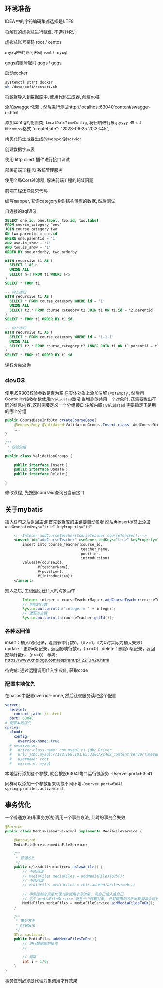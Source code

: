 
## 环境准备
IDEA 中的字符编码集都选择是UTF8

将解压的虚拟机进行赋值, 不选择移动

虚拟机账号密码 root / centos

mysql中的账号密码 root / mysql

gogs的账号密码 gogs / gogs

启动docker
```bash
systemctl start docker
sh /data/soft/restart.sh
```

将数据导入到数据库中, 使用代码生成器, 创建po类

添加swagger依赖 , 然后进行测试http://localhost:63040/content/swagger-ui.html

添加config的配置类, `LocalDateTimeConfig`, 将日期进行展示`yyyy-MM-dd HH:mm:ss`格式
"createDate": "2023-06-25 20:36:45",

拷贝代码生成器生成的mapper到service

创建数据字典表

使用 http client 插件进行接口测试

部署前端工程 和 系统管理服务

使用全局Cors过滤器, 解决前端工程的跨域问题

前端工程还没提交代码

编写mapper, 查询category树形结构类型的数据, 然后测试

自连接的sql语句
```sql
SELECT one.id, one.label, two.id, two.label
FROM course_category `one`
JOIN course_category two
ON two.parentid = one.id
WHERE one.parentid = '1'
AND one.is_show = '1'
AND two.is_show = '1'
ORDER BY one.orderby, two.orderby

WITH recursive t1 AS (
  SELECT 1 AS n
  UNION ALL
  SELECT n+1 FROM t1 WHERE n<5
)
SELECT * FROM t1

-- 向上递归
WITH recursive t1 AS (
  SELECT * FROM course_category WHERE id = '1'
  UNION ALL 
  SELECT t2.* FROM course_category t2 JOIN t1 ON t1.id = t2.parentid
)
SELECT * FROM t1 ORDER BY t1.id

-- 向上递归
WITH recursive t1 AS (
  SELECT * FROM course_category WHERE id = '1-1-1'
  UNION ALL
  SELECT t2.* FROM course_category t2 INNER JOIN t1 ON t1.parentid = t2.id
)
SELECT * FROM t1 ORDER BY t1.id
```

课程分类查询

## dev03

使用JSR303校验参数是否为空
在实体对象上添加注解 `@NotEmpty` , 然后再Controller接收参数使用`@Validated`激活
当增删改共用一个对象时, 还需要抛出不同的信息内容, 这时需要定义一个分组接口
注解内部 `@Validated` 需要指定下是用的哪个分组

```java
public CourseBaseInfoDto createCourseBase(
    @RequestBody @Validated(ValidationGroups.Insert.class) AddCourseDto addCourseDto){
    ...        
}
```

```java
/**
 * 校验分组
 */
public class ValidationGroups {

    public interface Insert{};
    public interface Update{};
    public interface Delete{};

}
```

修改课程, 先按照courseid查询出当前接口

## 关于mybatis
插入语句之后返回主键
首先数据库的主键要自动递增
然后再insert标签上添加`useGeneratedKeys="true" keyProperty="id"`
```xml
    <!--Integer addCourseTeacher(CourseTeacher courseTeacher);-->
    <insert id="addCourseTeacher" useGeneratedKeys="true" keyProperty="id">
        insert into course_teacher(course_id,
                                   teacher_name,
                                   position,
                                   introduction)
        values(#{courseId},
               #{teacherName},
               #{position},
               #{introduction})
    </insert>
```

插入之后, 主键返回在传入的对象当中
```java
        Integer integer = courseTeacherMapper.addCourseTeacher(courseTeacher);
        // 影响的行数
        System.out.println("integer = " + integer);
        // 返回的主键
        System.out.println(courseTeacher.getId());
```

### 各种返回值
insert：插入n条记录，返回影响行数n。（n>=1，n为0时实际为插入失败）
update：更新n条记录，返回影响行数n。（n>=0）
delete：删除n条记录，返回影响行数n。（n>=0）
参考: https://www.cnblogs.com/aspirant/p/12213428.html

待完成: 通过远程调用传入字典值, 获取code


### 配置本地优先
在nacos中配置override-none, 然后让微服务读取这个配置
```yaml
server:
  servlet:
    context-path: /content
  port: 63040
# 配置本地优先
spring:
  cloud:
    config:
      override-none: true
  # datasource:
  #   driver-class-name: com.mysql.cj.jdbc.Driver
  #   url: jdbc:mysql://192.168.101.65:3306/xc402_content?serverTimezone=UTC&userUnicode=true&useSSL=false&
  #   username: root
  #   password: mysql
```

本地运行添加这个参数, 就会按照63041端口运行微服务
-Dserver.port=63041

同样可以添加一个参数用来切换不同环境`-Dserver.port=63041 spring.profiles.active=test`

## 事务优化

一个普通方法(非事务方法)调用一个事务方法, 此时的事务会失效
```java
@Service
public class MediaFileServiceImpl implements MediaFileService {
    
    @Autowired
    MediaFileService mediaFileService;

    /**
     * 普通方法
     */
    public UploadFileResultDto uploadFile() {
        // 不会回滚
        // MediaFiles mediaFiles = addMediaFilesToDb();
        // 不会回滚
        // MediaFiles mediaFiles = this.addMediaFilesToDb();
        
        // 事务控制必须是代理对象调用才有效果, 将自己注入给自己
        // 这个`mediaFileService`就是一个代理对象, 此时调用的方法出现异常会进行事务的回滚
        MediaFiles mediaFiles = mediaFileService.addMediaFilesToDb(); 
    }

    /**
     * 事务方法
     * @return
     */
    @Transactional
    public MediaFiles addMediaFilesToDb(){
        // 进行数据库的操作
        // ...
        
        // 异常
        int i = 1/0;
    }
}
```

事务控制必须是代理对象调用才有效果


